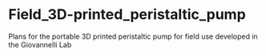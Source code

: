# Field_3D-printed_peristaltic_pump
Plans for the portable 3D printed peristaltic pump for field use developed in the Giovannelli Lab
